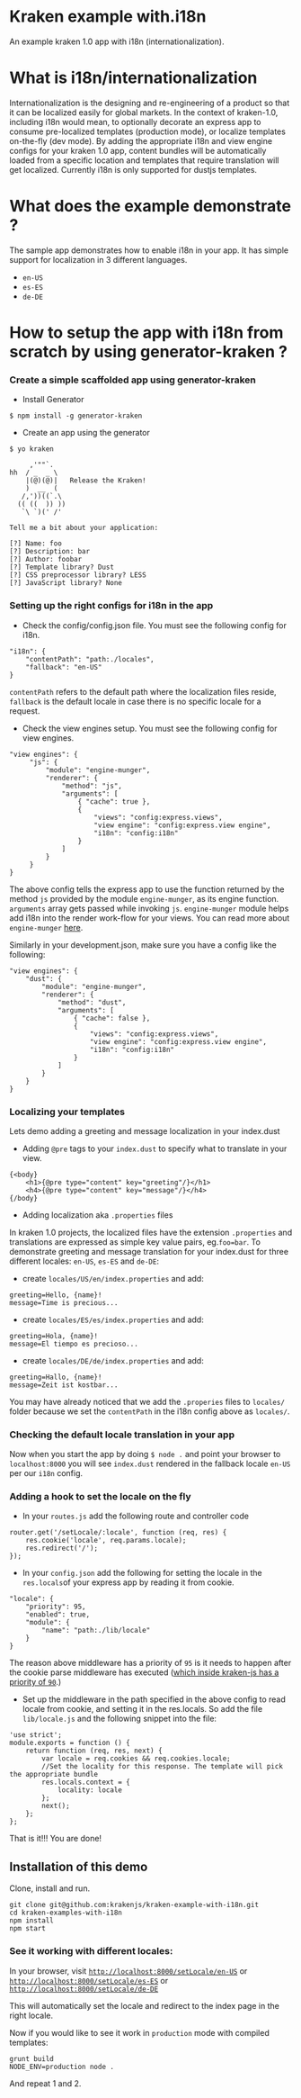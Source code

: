 # Kraken example with.i18n

An example kraken 1.0 app with i18n (internationalization).

# What is i18n/internationalization

Internationalization is the designing and re-engineering of a product so that it can be localized easily for global markets.
In the context of kraken-1.0, including i18n would mean, to optionally decorate an express app to consume pre-localized templates (production mode), or localize templates on-the-fly (dev mode).
By adding the appropriate i18n and view engine configs for your kraken 1.0 app, content bundles will be automatically loaded from a specific location and templates that require translation will get localized.
Currently i18n is only supported for dustjs templates.

# What does the example demonstrate ?

The sample app demonstrates how to enable i18n in your app. It has simple support for localization in 3 different languages.

* `en-US`
* `es-ES`
* `de-DE`

# How to setup the app with i18n from scratch by using generator-kraken ?

### Create a simple scaffolded app using generator-kraken

* Install Generator
```
$ npm install -g generator-kraken

```

* Create an app using the generator

```
$ yo kraken

     ,'""`.
hh  / _  _ \
    |(@)(@)|   Release the Kraken!
    )  __  (
   /,'))((`.\
  (( ((  )) ))
   `\ `)(' /'

Tell me a bit about your application:

[?] Name: foo
[?] Description: bar
[?] Author: foobar
[?] Template library? Dust
[?] CSS preprocessor library? LESS
[?] JavaScript library? None

```

### Setting up the right configs for i18n in the app

* Check the config/config.json file. You must see the following config for i18n.

```
"i18n": {
    "contentPath": "path:./locales",
    "fallback": "en-US"
}
```

`contentPath` refers to the default path where the localization files reside, `fallback` is the default locale in case there is no specific locale for a request.

* Check the view engines setup. You must see the following config for view engines.

```
"view engines": {
     "js": {
         "module": "engine-munger",
         "renderer": {
             "method": "js",
             "arguments": [
                 { "cache": true },
                 {
                     "views": "config:express.views",
                     "view engine": "config:express.view engine",
                     "i18n": "config:i18n"
                 }
             ]
         }
     }
}
```
The above config tells the express app to use the function returned by the method `js` provided by the module `engine-munger`,  as its engine function. `arguments` array gets passed while invoking `js`.
`engine-munger` module helps add i18n into the render work-flow for your views. You can read more about `engine-munger` [here](https://github.com/krakenjs/engine-munger).

Similarly in your development.json, make sure you have a config like the following:

```
"view engines": {
    "dust": {
        "module": "engine-munger",
        "renderer": {
            "method": "dust",
            "arguments": [
                { "cache": false },
                {
                    "views": "config:express.views",
                    "view engine": "config:express.view engine",
                    "i18n": "config:i18n"
                }
            ]
        }
    }
}
```

### Localizing your templates

Lets demo adding a greeting and message localization in your index.dust

* Adding `@pre` tags to your `index.dust` to specify what to translate in your view.

```
{<body}
    <h1>{@pre type="content" key="greeting"/}</h1>
    <h4>{@pre type="content" key="message"/}</h4>
{/body}
```

* Adding localization aka `.properties` files

In kraken 1.0 projects, the localized files have the extension `.properties` and translations are expressed as simple key value pairs, eg.`foo=bar`.
To demonstrate greeting and message translation for your index.dust for three different locales: `en-US`, `es-ES` and `de-DE`:

* create `locales/US/en/index.properties` and add:

```
greeting=Hello, {name}!
message=Time is precious...
```

* create `locales/ES/es/index.properties` and add:

```
greeting=Hola, {name}!
message=El tiempo es precioso...
```

* create `locales/DE/de/index.properties` and add:

```
greeting=Hallo, {name}!
message=Zeit ist kostbar...
```
You may have already noticed that we add the `.properies` files to `locales/` folder because we set the `contentPath` in the i18n config above as `locales/`.

### Checking the default locale translation in your app

Now when you start the app by doing `$ node .` and point your browser to `localhost:8000` you will see `index.dust` rendered in the fallback locale `en-US` per our `i18n` config.

### Adding a hook to set the locale on the fly

* In your `routes.js` add the following route and controller code

```
router.get('/setLocale/:locale', function (req, res) {
    res.cookie('locale', req.params.locale);
    res.redirect('/');
});
```


* In your `config.json` add the following for setting the locale in the `res.locals`of your express app by reading it from cookie.
```
"locale": {
    "priority": 95,
    "enabled": true,
    "module": {
        "name": "path:./lib/locale"
    }
}
```

The reason above middleware has a priority of `95` is it needs to happen after the cookie parse middleware has executed ([which inside kraken-js has a priority of `90`](https://github.com/krakenjs/kraken-js/blob/master/config/config.json#L90).)

* Set up the middleware in the path specified in the above config to read locale from cookie, and setting it in the res.locals. So add the file `lib/locale.js` and the following snippet into the file:

```
'use strict';
module.exports = function () {
    return function (req, res, next) {
        var locale = req.cookies && req.cookies.locale;
        //Set the locality for this response. The template will pick the appropriate bundle
        res.locals.context = {
            locality: locale
        };
        next();
    };
};
````

That is it!!! You are done!

## Installation of this demo

Clone, install and run.

```shell
git clone git@github.com:krakenjs/kraken-example-with-i18n.git
cd kraken-examples-with-i18n
npm install
npm start
```

### See it working with different locales:

In your browser, visit [`http://localhost:8000/setLocale/en-US`](http://localhost:8000/setLocale/en-US) or [`http://localhost:8000/setLocale/es-ES`](http://localhost:8000/setLocale/es-ES) or [`http://localhost:8000/setLocale/de-DE`](http://localhost:8000/setLocale/de-DE)

This will automatically set the locale and redirect to the index page in the right locale.

Now if you would like to see it work in `production` mode with compiled templates:

```shell
grunt build
NODE_ENV=production node .
```

And repeat 1 and 2.
